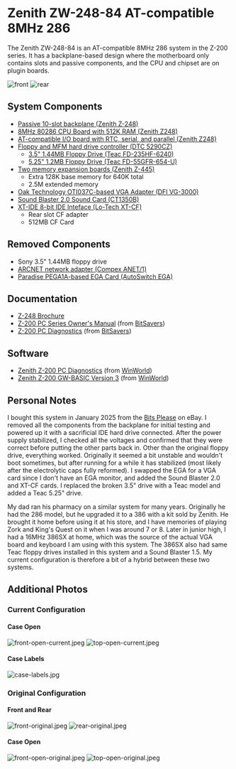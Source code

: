 # Zenith ZW-248-84 AT-compatible 8MHz 286

The Zenith ZW-248-84 is an AT-compatible 8MHz 286 system in the Z-200 series. It has a backplane-based design where the motherboard only contains slots and passive components, and the CPU and chipset are on plugin boards.

![front](front.jpeg)
![rear](rear.jpeg)

## System Components

- [Passive 10-slot backplane (Zenith Z-248)](Zenith-Z248-Backplane/README.md)
- [8MHz 80286 CPU Board with 512K RAM (Zenith Z248)](Zenith-Z248-CPU-Board/README.md)
- [AT-compatible I/O board with RTC, serial, and parallel (Zenith Z248)](Zenith-Z248-IO-Board/README.md)
- [Floppy and MFM hard drive controller (DTC 5290CZ)](DTC-5290CZ/README.md)
    - [3.5" 1.44MB Floppy Drive (Teac FD-235HF-6240)](Teac-FD-235HF-6240/README.md)
    - [5.25" 1.2MB Floppy Drive (Teac FD-55GFR-654-U)](Teac-FD-55GFR-654-U/README.md)
- [Two memory expansion boards (Zenith Z-445)](Zenith-Z445-RAM-Board/README.md)
  - Extra 128K base memory for 640K total 
  - 2.5M extended memory
- [Oak Technology OTI037C-based VGA Adapter (DFI VG-3000)](DFI-VG3000-VGA-Board/README.md)
- [Sound Blaster 2.0 Sound Card (CT1350B)](SoundBlaster-CT1350B/README.md)
- [XT-IDE 8-bit IDE Inteface (Lo-Tech XT-CF)](Lo-tech-XT-CF-Controller/README.md)
  - Rear slot CF adapter
  - 512MB CF Card

## Removed Components

- Sony 3.5" 1.44MB floppy drive
- [ARCNET network adapter (Compex ANET/1)](../parts/Compex-ANET1/README.md)
- [Paradise PEGA1A-based EGA Card (AutoSwitch EGA)](../parts/Paradise-AutoSwitch-EGA/README.md)

## Documentation

- [Z-248 Brochure](Z-248_Brochure.pdf)
- [Z-200 PC Series Owner's Manual](Z-200_PC_Series_Owners_Manual.pdf) (from [BitSavers](https://bitsavers.org/pdf/zenith/z200/))
- [Z-200 PC Diagnostics](Z-200_PC_Diagnostics.pdf) (from [BitSavers](https://bitsavers.org/pdf/zenith/z200/))

## Software
- [Zenith Z-200 PC Diagnostics](Z-200_Diagnostics.zip) (from [WinWorld](https://winworldpc.com/download/c2ae0951-5247-6211-c3a4-c28d587054ef))
- [Zenith Z-200 GW-BASIC Version 3](Z-200_GW-Basic_Version_3.zip) (from [WinWorld](https://winworldpc.com/download/5563142e-4763-11c3-a4c2-8d587054c392))

## Personal Notes

I bought this system in January 2025 from the [Bits Please](https://www.ebay.com/str/bitsplease) on eBay. I removed all the components from the backplane for initial testing and powered up it with a sacrificial IDE hard drive connected.  After the power supply stabilized, I checked all the voltages and confirmed that they were correct before putting the other parts back in. Other than the original floppy drive, everything worked. Originally it seemed a bit unstable and wouldn't boot sometimes, but after running for a while it has stabilized (most likely after the electrolytic caps fully reformed).  I swapped the EGA for a VGA card since I don't have an EGA monitor, and added the Sound Blaster 2.0 and XT-CF cards.  I replaced the broken 3.5" drive with a Teac model and added a Teac 5.25" drive.

My dad ran his pharmacy on a similar system for many years. Originally he had the 286 model, but he upgraded it to a 386 with a kit sold by Zenith. He brought it home before using it at his store, and I have memories of playing Zork and King's Quest on it when I was around 7 or 8. Later in junior high, I had a 16MHz 386SX at home, which was the source of the actual VGA board and keyboard I am using with this system.  The 386SX also had same Teac floppy drives installed in this system and a Sound Blaster 1.5.  My current configuration is therefore a bit of a hybrid between these two systems.

## Additional Photos

### Current Configuration

#### Case Open

![front-open-current.jpeg](front-open-current.jpeg)
![top-open-current.jpeg](top-open-current.jpeg)

#### Case Labels

![case-labels.jpg](case-labels.jpg)

### Original Configuration

#### Front and Rear

![front-original.jpeg](front-original.jpg)
![rear-original.jpeg](rear-original.jpg)

#### Case Open

![front-open-original.jpeg](front-open-original.jpg)
![top-open-original.jpeg](top-open-original.jpg)